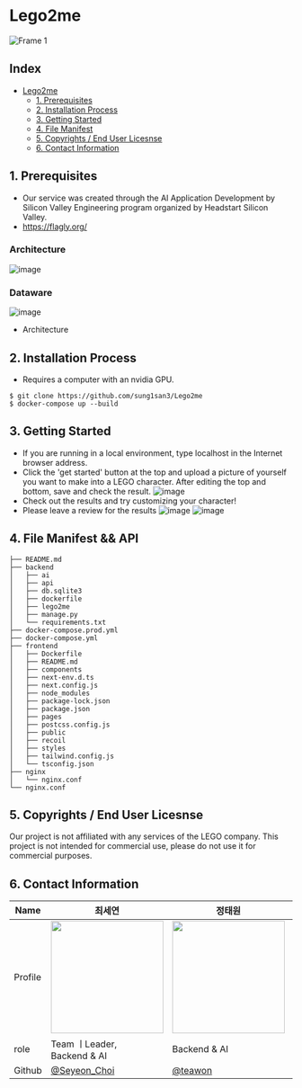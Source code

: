 # Lego2me
![Frame 1](https://user-images.githubusercontent.com/54930877/151214445-027c87e3-d8c5-4cbc-aac9-7cec41e1e20d.jpg)

## Index
- [Lego2me](#lego2me)
  - [1. Prerequisites](#1-prerequisites)
  - [2. Installation Process](#2-installation-process)
  - [3. Getting Started](#3-getting-started)
  - [4. File Manifest](#4-file-manifest)
  - [5. Copyrights / End User Licesnse](#5-copyrights--end-user-licesnse)
  - [6. Contact Information](#6-contact-information)

## 1. Prerequisites
- Our service was created through the AI Application Development by Silicon Valley Engineering program organized by Headstart Silicon Valley. 
- https://flagly.org/
### **Architecture**
![image](https://user-images.githubusercontent.com/54930877/151213519-4f122273-bca5-47b4-99e2-2f0aeb5b05f5.png)
### **Dataware**
![image](https://user-images.githubusercontent.com/54930877/151213688-5ee75c1f-e916-482f-890d-5bdf5c91352a.png)

- Architecture
## 2. Installation Process
- Requires a computer with an nvidia GPU.
```
$ git clone https://github.com/sung1san3/Lego2me
$ docker-compose up --build
```
## 3. Getting Started
- If you are running in a local environment, type localhost in the Internet browser address.
- Click the 'get started' button at the top and upload a picture of yourself you want to make into a LEGO character. After editing the top and bottom, save and check the result.
![image](https://user-images.githubusercontent.com/54930877/151208137-9c34e377-4610-4d8c-b839-d198c4f57447.png)
- Check out the results and try customizing your character!
- Please leave a review for the results
![image](https://user-images.githubusercontent.com/54930877/151210758-16a7822d-d600-4cdd-abd8-1bb283b2606b.png)
![image](https://user-images.githubusercontent.com/54930877/151211337-11d81eed-b686-44a6-96b9-16c7bb6d9935.png)


## 4. File Manifest && API
```
├── README.md
├── backend
│   ├── ai
│   ├── api
│   ├── db.sqlite3
│   ├── dockerfile
│   ├── lego2me
│   ├── manage.py
│   └── requirements.txt
├── docker-compose.prod.yml
├── docker-compose.yml
├── frontend
│   ├── Dockerfile
│   ├── README.md
│   ├── components
│   ├── next-env.d.ts
│   ├── next.config.js
│   ├── node_modules
│   ├── package-lock.json
│   ├── package.json
│   ├── pages
│   ├── postcss.config.js
│   ├── public
│   ├── recoil
│   ├── styles
│   ├── tailwind.config.js
│   └── tsconfig.json
├── nginx
│   └── nginx.conf
└── nginx.conf
```

## 5. Copyrights / End User Licesnse
Our project is not affiliated with any services of the LEGO company.
This project is not intended for commercial use, please do not use it for commercial purposes.
## 6. Contact Information

| Name    | 최세연                                        |정태원                               | 권종석                                        | 허민                                    |
| ------- | --------------------------------------------- | ------------------------------------ | --------------------------------------------- | --------------------------------------- |
| Profile | <img width="200px" src="https://user-images.githubusercontent.com/54930877/151215016-6f79b9e0-52c4-4150-aae1-c0acf99c1bc0.png" />|<img width="200px" src="https://user-images.githubusercontent.com/54930877/151215390-7c3efaa5-305e-41c5-aafe-42ca58aa4969.png" />| <img width="200px" src="https://user-images.githubusercontent.com/54930877/151215550-6eb72027-28aa-4aac-a82c-861c5f3ea683.png" />| <img width="200px" src="https://user-images.githubusercontent.com/54930877/151215125-698e1cea-1254-4f03-8bb1-d5011dbedfa0.png" />|
| role    | Team ㅣLeader, <br>Backend & AI                 | Backend & AI                         | AI                                  | Frontend |
| Github  | [@Seyeon_Choi](https://github.com/barabobBOB) | [@teawon](https://github.com/teawon) | [@jongseok Kwon](https://github.com/himJJong) | [@Heo Min](https://github.com/hhhminme) |
